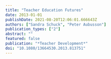 ```yaml
---
title: "Teacher Education Futures"
date: 2013-01-01
publishDate: 2021-08-20T12:06:01.666643Z
authors: ["Sandra Schuck", "Peter Aubusson"]
publication_types: ["2"]
abstract: ""
featured: false
publication: "*Teacher Development*"
doi: "10.1080/13664530.2013.813751"
---
```


